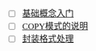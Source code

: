 <span  style="font-family: Simsun,serif; font-size: 17px; ">

- [ ] [基础概念入门](https://www.jianshu.com/p/82fff1fa9e61)
- [ ] [COPY模式的说明](https://www.jianshu.com/p/f7d83fdec111/)
- [ ] [封装格式处理](https://www.cnblogs.com/leisure_chn/p/10506636.html)

</span>